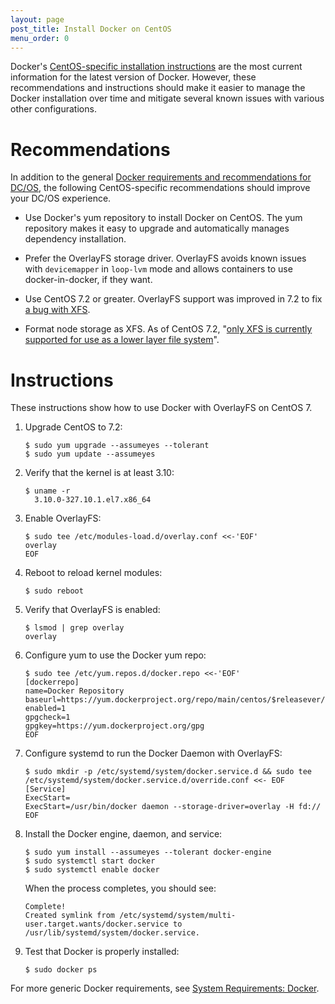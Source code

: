 ```yaml
---
layout: page
post_title: Install Docker on CentOS
menu_order: 0
---
```



Docker's <a href="https://docs.docker.com/engine/installation/linux/centos/" target="_blank">CentOS-specific installation instructions</a> are the most current information for the latest version of Docker. However, these recommendations and instructions should make it easier to manage the Docker installation over time and mitigate several known issues with various other configurations.

# Recommendations

In addition to the general [Docker requirements and recommendations for DC/OS][1], the following CentOS-specific recommendations should improve your DC/OS experience.

*   Use Docker's yum repository to install Docker on CentOS. The yum repository makes it easy to upgrade and automatically manages dependency installation.

*   Prefer the OverlayFS storage driver. OverlayFS avoids known issues with `devicemapper` in `loop-lvm` mode and allows containers to use docker-in-docker, if they want.

*   Use CentOS 7.2 or greater. OverlayFS support was improved in 7.2 to fix <a href="https://github.com/docker/docker/issues/10294" target="_blank">a bug with XFS</a>.

*   Format node storage as XFS. As of CentOS 7.2, "<a href="https://access.redhat.com/documentation/en-US/Red_Hat_Enterprise_Linux/7/html/7.2_Release_Notes/technology-preview-file_systems.html" target="_blank">only XFS is currently supported for use as a lower layer file system</a>".

# Instructions

These instructions show how to use Docker with OverlayFS on CentOS 7.

1.  Upgrade CentOS to 7.2:
    
        $ sudo yum upgrade --assumeyes --tolerant
        $ sudo yum update --assumeyes
        

2.  Verify that the kernel is at least 3.10:
    
        $ uname -r 
          3.10.0-327.10.1.el7.x86_64
        

3.  Enable OverlayFS:
    
        $ sudo tee /etc/modules-load.d/overlay.conf <<-'EOF'
        overlay
        EOF
        

4.  Reboot to reload kernel modules:
    
        $ sudo reboot
        

5.  Verify that OverlayFS is enabled:
    
        $ lsmod | grep overlay
        overlay
        

6.  Configure yum to use the Docker yum repo:
    
        $ sudo tee /etc/yum.repos.d/docker.repo <<-'EOF'
        [dockerrepo]
        name=Docker Repository
        baseurl=https://yum.dockerproject.org/repo/main/centos/$releasever/
        enabled=1
        gpgcheck=1
        gpgkey=https://yum.dockerproject.org/gpg
        EOF
        

7.  Configure systemd to run the Docker Daemon with OverlayFS:
    
        $ sudo mkdir -p /etc/systemd/system/docker.service.d && sudo tee /etc/systemd/system/docker.service.d/override.conf <<- EOF
        [Service]
        ExecStart=
        ExecStart=/usr/bin/docker daemon --storage-driver=overlay -H fd://
        EOF
        

8.  Install the Docker engine, daemon, and service:
    
        $ sudo yum install --assumeyes --tolerant docker-engine
        $ sudo systemctl start docker
        $ sudo systemctl enable docker
        
    
    When the process completes, you should see:
    
        Complete!
        Created symlink from /etc/systemd/system/multi-user.target.wants/docker.service to /usr/lib/systemd/system/docker.service.
        

9.  Test that Docker is properly installed:
    
        $ sudo docker ps
        

For more generic Docker requirements, see [System Requirements: Docker][1].

 [1]: /administration/installing/custom/system-requirements/#docker